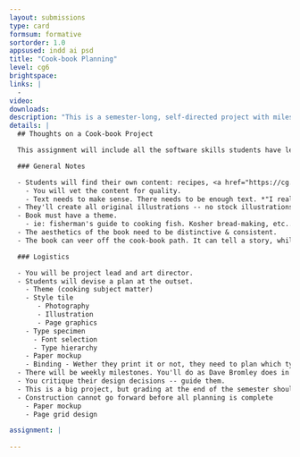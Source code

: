 ```yaml
---
layout: submissions
type: card
formsum: formative
sortorder: 1.0
appsused: indd ai psd
title: "Cook-book Planning"
level: cg6
brightspace: 
links: |
  - 
video: 
downloads: 
description: "This is a semester-long, self-directed project with milestones. It will include publication design, photo manipulation and illustration. It is a software skills culminating performance for the Computer Graphics courses."
details: |
  ## Thoughts on a Cook-book Project

  This assignment will include all the software skills students have learned to date. It should be self-directed.

  ### General Notes

  - Students will find their own content: recipes, <a href="https://cg.algonquindesign.ca/topics/stock.html" title="Stock Photography" target="_blank">stock photography</a>.
    - You will vet the content for quality.
    - Text needs to make sense. There needs to be enough text. *"I really like tons of white space."* is not allowed.
  - They'll create all original illustrations -- no stock illustrations allowed.
  - Book must have a theme.
    - ie: fisherman's guide to cooking fish. Kosher bread-making, etc... The more specific the theme, the better.
  - The aesthetics of the book need to be distinctive & consistent.
  - The book can veer off the cook-book path. It can tell a story, while the recipes are complimentary to that story.

  ### Logistics

  - You will be project lead and art director.
  - Students will devise a plan at the outset.
    - Theme (cooking subject matter)
    - Style tile
       - Photography
       - Illustration
       - Page graphics
    - Type specimen
      - Font selection
      - Type hierarchy
    - Paper mockup
    - Binding - Wether they print it or not, they need to plan which type of binding it would use.
  - There will be weekly milestones. You'll do as Dave Bromley does in his courses. See each student each week to check-off that they've done that week's work.
  - You critique their design decisions -- guide them.
  - This is a big project, but grading at the end of the semester should not be too bad, since you'll be checking in all semester.
  - Construction cannot go forward before all planning is complete
    - Paper mockup
    - Page grid design

assignment: |
  
---
```


